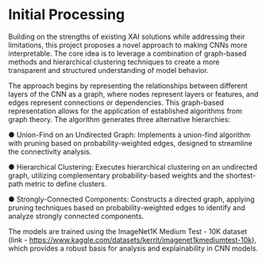 # Initial Processing
Building on the strengths of existing XAI solutions while addressing their limitations, this project proposes a novel approach to making CNNs more interpretable. The core idea is to leverage a combination of graph-based methods and hierarchical clustering techniques to create a more transparent and structured understanding of model behavior.

The approach begins by representing the relationships between different layers of the CNN as a graph, where nodes represent layers or features, and edges represent connections or dependencies. This graph-based representation allows for the application of established algorithms from graph theory. The algorithm generates three alternative hierarchies:

●	Union-Find on an Undirected Graph: Implements a union-find algorithm with pruning based on probability-weighted edges, designed to streamline the connectivity analysis.

●	Hierarchical Clustering: Executes hierarchical clustering on an undirected graph, utilizing complementary probability-based weights and the shortest-path metric to define clusters.

●	Strongly-Connected Components: Constructs a directed graph, applying pruning techniques based on probability-weighted edges to identify and analyze strongly connected components.

The models are trained using the ImageNet1K Medium Test - 10K dataset (link - https://www.kaggle.com/datasets/kerrit/imagenet1kmediumtest-10k), which provides a robust basis for analysis and explainability in CNN models.
